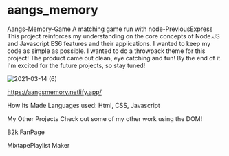 # aangs_memory
Aangs-Memory-Game
A matching game run with node-PreviousExpress This project reinforces my understanding on the core concepts of Node.JS and Javascript ES6 features and their applications. I wanted to keep my code as simple as possible. I wanted to do a throwpack theme for this project! The product came out clean, eye catching and fun! By the end of it. I'm excited for the future projects, so stay tuned!

![2021-03-14 (6)](https://user-images.githubusercontent.com/77415322/124815261-1136d900-df35-11eb-836b-d4ac67eb5bc2.png)


https://aangsmemory.netlify.app/

How Its Made Languages used: Html, CSS, Javascript

My Other Projects Check out some of my other work using the DOM!

B2k FanPage

MixtapePlaylist Maker
